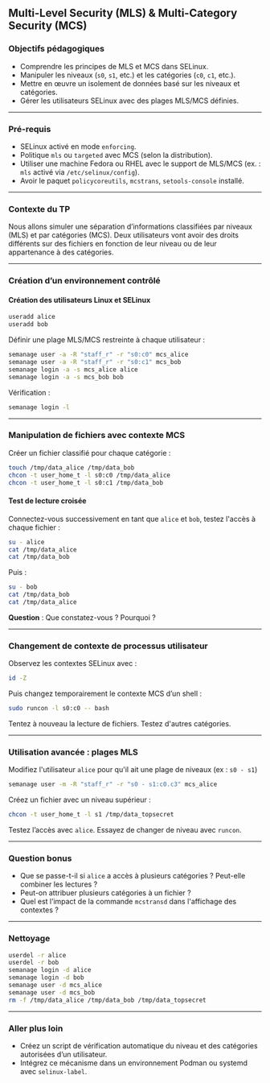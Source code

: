 
## Multi-Level Security (MLS) & Multi-Category Security (MCS)

### Objectifs pédagogiques

* Comprendre les principes de MLS et MCS dans SELinux.
* Manipuler les niveaux (`s0`, `s1`, etc.) et les catégories (`c0`, `c1`, etc.).
* Mettre en œuvre un isolement de données basé sur les niveaux et catégories.
* Gérer les utilisateurs SELinux avec des plages MLS/MCS définies.

---

### Pré-requis

* SELinux activé en mode `enforcing`.
* Politique `mls` ou `targeted` avec MCS (selon la distribution).
* Utiliser une machine Fedora ou RHEL avec le support de MLS/MCS (ex. : `mls` activé via `/etc/selinux/config`).
* Avoir le paquet `policycoreutils`, `mcstrans`, `setools-console` installé.

---

### Contexte du TP

Nous allons simuler une séparation d’informations classifiées par niveaux (MLS) et par catégories (MCS). Deux utilisateurs vont avoir des droits différents sur des fichiers en fonction de leur niveau ou de leur appartenance à des catégories.

---

### Création d’un environnement contrôlé

#### Création des utilisateurs Linux et SELinux

```bash
useradd alice
useradd bob
```

Définir une plage MLS/MCS restreinte à chaque utilisateur :

```bash
semanage user -a -R "staff_r" -r "s0:c0" mcs_alice
semanage user -a -R "staff_r" -r "s0:c1" mcs_bob
semanage login -a -s mcs_alice alice
semanage login -a -s mcs_bob bob
```

Vérification :

```bash
semanage login -l
```

---

### Manipulation de fichiers avec contexte MCS

Créer un fichier classifié pour chaque catégorie :

```bash
touch /tmp/data_alice /tmp/data_bob
chcon -t user_home_t -l s0:c0 /tmp/data_alice
chcon -t user_home_t -l s0:c1 /tmp/data_bob
```

#### Test de lecture croisée

Connectez-vous successivement en tant que `alice` et `bob`, testez l'accès à chaque fichier :

```bash
su - alice
cat /tmp/data_alice
cat /tmp/data_bob
```

Puis :

```bash
su - bob
cat /tmp/data_bob
cat /tmp/data_alice
```

**Question** : Que constatez-vous ? Pourquoi ?

---

### Changement de contexte de processus utilisateur

Observez les contextes SELinux avec :

```bash
id -Z
```

Puis changez temporairement le contexte MCS d’un shell :

```bash
sudo runcon -l s0:c0 -- bash
```

Tentez à nouveau la lecture de fichiers. Testez d'autres catégories.

---

### Utilisation avancée : plages MLS

Modifiez l'utilisateur `alice` pour qu'il ait une plage de niveaux (ex : `s0 - s1`)

```bash
semanage user -m -R "staff_r" -r "s0 - s1:c0.c3" mcs_alice
```

Créez un fichier avec un niveau supérieur :

```bash
chcon -t user_home_t -l s1 /tmp/data_topsecret
```

Testez l’accès avec `alice`. Essayez de changer de niveau avec `runcon`.

---

### Question bonus

* Que se passe-t-il si `alice` a accès à plusieurs catégories ? Peut-elle combiner les lectures ?
* Peut-on attribuer plusieurs catégories à un fichier ?
* Quel est l’impact de la commande `mcstransd` dans l'affichage des contextes ?

---

### Nettoyage

```bash
userdel -r alice
userdel -r bob
semanage login -d alice
semanage login -d bob
semanage user -d mcs_alice
semanage user -d mcs_bob
rm -f /tmp/data_alice /tmp/data_bob /tmp/data_topsecret
```

---

### Aller plus loin

* Créez un script de vérification automatique du niveau et des catégories autorisées d’un utilisateur.
* Intégrez ce mécanisme dans un environnement Podman ou systemd avec `selinux-label`.
